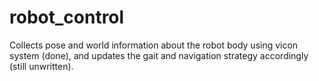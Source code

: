 # robot_control

Collects pose and world information about the robot body using vicon system (done), and updates the gait and navigation strategy accordingly (still unwritten). 
